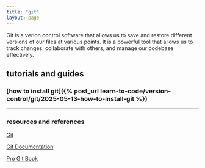 ```yaml
---
title: "git"
layout: page
---
```


Git is a verion control software that allows us to save and restore different versions of our files at various points. It is a powerful tool that allows us to track changes, collaborate with others, and manage our codebase effectively.

## tutorials and guides

### [how to install git]({% post_url learn-to-code/version-control/git/2025-05-13-how-to-install-git %})

----

### resources and references

[Git](https://git-scm.com/)

[Git Documentation](https://git-scm.com/doc)

[Pro Git Book](https://git-scm.com/book/en/v2)
